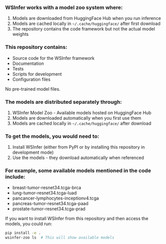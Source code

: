### WSInfer works with a model zoo system where:

1. Models are downloaded from HuggingFace Hub when you run inference
2. Models are cached locally in `~/.cache/huggingface/` after first download
3. The repository contains the code framework but not the actual model weights

### This repository contains:

* Source code for the WSInfer framework
* Documentation 
* Tests
* Scripts for development
* Configuration files

No pre-trained model files.

### The models are distributed separately through:

1. WSInfer Model Zoo - Available models hosted on HuggingFace Hub
2. Models are downloaded automatically when you first use them
3. Models are cached locally in `~/.cache/huggingface/` after download

### To get the models, you would need to:

1. Install WSInfer (either from PyPI or by installing this repository in development mode)
2. Use the models - they download automatically when referenced

### For example, some available models mentioned in the code include:

* breast-tumor-resnet34.tcga-brca
* lung-tumor-resnet34.tcga-luad 
* pancancer-lymphocytes-inceptionv4.tcga
* pancreas-tumor-resnet34.tcga-paad
* prostate-tumor-resnet34.tcga-prad

If you want to install WSInfer from this repository and then access the models, you could run:

```sh
pip install -e .
wsinfer-zoo ls  # This will show available models
```

<br>

